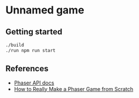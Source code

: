 # Unnamed game

## Getting started

```bash
./build
./run npm run start
```

## References

 - [Phaser API docs](https://photonstorm.github.io/phaser3-docs/)
 - [How to Really Make a Phaser Game from Scratch](https://www.youtube.com/watch?v=yo40OaolRs8)
